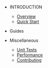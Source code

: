 * INTRODUCTION

  * [Overview](README.md)
  * [Quick Start](quick_start.md)

* Guides

* Miscellaneous

  * [Unit Tests](unit_tests.md)
  * [Performance](performance.md)
  * [Contributing](contributing.md)
